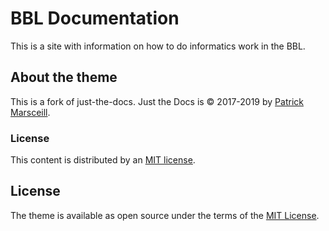 # BBL Documentation

This is a site with information on how to do informatics work in the BBL.


## About the theme

This is a fork of just-the-docs.
Just the Docs is &copy; 2017-2019 by [Patrick Marsceill](http://patrickmarsceill.com).

### License

This content is distributed by an [MIT license](https://github.com/PennLINC/PennLINC.github.io/tree/master/LICENSE.txt).
## License

The theme is available as open source under the terms of the [MIT License](http://opensource.org/licenses/MIT).
